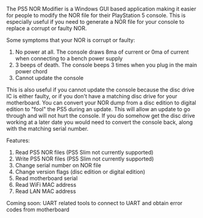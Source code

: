 The PS5 NOR Modifier is a Windows GUI based application making it easier for people to modify the NOR file for their PlayStation 5 console. This is especially useful if you need to generate a NOR file for your console to replace a corrupt or faulty NOR.

Some symptoms that your NOR is corrupt or faulty:
1. No power at all. The console draws 8ma of current or 0ma of current when connecting to a bench power supply
2. 3 beeps of death. The console beeps 3 times when you plug in the main power chord
3. Cannot update the console

This is also useful if you cannot update the console because the disc drive IC is either faulty, or if you don't have a matching disc drive for your motherboard. You can convert your NOR dump from a disc edition to digital edition to "fool" the PS5 during
an update. This will allow an update to go through and will not hurt the console. If you do somehow get the disc drive working at a later date you would need to convert the console back, along with the matching serial number.

Features:
1. Read PS5 NOR files (PS5 Slim not currently supported)
2. Write PS5 NOR files (PS5 Slim not currently supported)
3. Change serial number on NOR file
4. Change version flags (disc edition or digital edition)
5. Read motherboard serial
6. Read WiFi MAC address
7. Read LAN MAC address

Coming soon:
UART related tools to connect to UART and obtain error codes from motherboard

